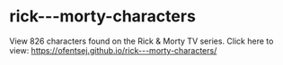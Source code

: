 # rick---morty-characters

View 826 characters found on the Rick & Morty TV series.
Click here to view:
https://ofentsej.github.io/rick---morty-characters/
